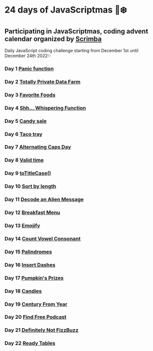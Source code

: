 # 24 days of JavaScriptmas 🎄❄️

## Participating in JavaScriptmas, coding advent calendar organized by [Scrimba](https://scrimba.com/learn/javascriptmas2021/)

Daily JavaScript coding challenge starting from December 1st until December 24th 2022✨

### Day 1 [Panic function](https://scrimba.com/scrim/co4aa48e5b77dac1d330c6ec9)

### Day 2 [Totally Private Data Farm](https://scrimba.com/scrim/co6884b82b670f1f9b44ab89b)

### Day 3 [Favorite Foods](https://scrimba.com/scrim/co61f469eaa7cbb57fef89db9)

### Day 4 [Shh... Whispering Function](https://scrimba.com/scrim/co8094545a6599962021baee1)

### Day 5 [Candy sale](https://scrimba.com/scrim/co1854011a7bdd23d5672c6c5)

### Day 6 [Taco tray](https://scrimba.com/scrim/co7f347bb866e742808d0ec0e)

### Day 7 [Alternating Caps Day](https://scrimba.com/scrim/coeb44443b2c6ea520a9d6b38)

### Day 8 [Valid time](https://scrimba.com/scrim/coc09430aa694b59e2d7ab6d3)

### Day 9 [toTitleCase()](https://scrimba.com/scrim/co59d44d7a1c59b52b1a060e5)

### Day 10 [Sort by length](https://scrimba.com/scrim/cobc14d6790a4fa1ae53da04f)

### Day 11 [Decode an Alien Message](https://scrimba.com/scrim/co7c94886a14f49fbfdfcc0a7)

### Day 12 [Breakfast Menu](https://scrimba.com/scrim/cocd54231a4d4fe2c648dd3a6)

### Day 13 [Emojify](https://scrimba.com/scrim/cod96436cb1607c549a9ad062)

### Day 14 [Count Vowel Consonant](https://scrimba.com/scrim/cof56479b8682f131946952e9)

### Day 15 [Palindromes](https://scrimba.com/scrim/co9934ebc93bd899ba36b5991)

### Day 16 [Insert Dashes](https://scrimba.com/scrim/co09142de8b99d06e8b301151)

### Day 17 [Pumpkin's Prizes](https://scrimba.com/scrim/co47c40059d0e4ece16f61d9c)

### Day 18 [Candies](https://scrimba.com/scrim/co90345e1a7f34daa0ed28d6d)

### Day 19 [Century From Year](https://scrimba.com/scrim/co76642c6b6769358855815aa)

### Day 20 [Find Free Podcast](https://scrimba.com/scrim/co8f546c7b95e4e24cdab5e23)

### Day 21 [Definitely Not FizzBuzz](https://scrimba.com/scrim/cob7f4efdbc88f363635cb917)

### Day 22 [Ready Tables](https://scrimba.com/scrim/co07048bcaab48779f54dd9c3)
